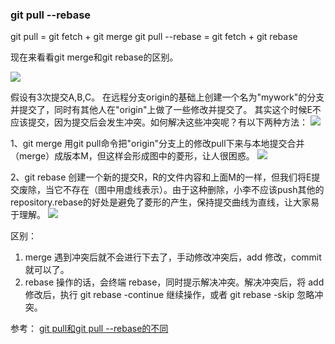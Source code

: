 ### git pull --rebase

git pull          = git fetch + git merge
git pull --rebase = git fetch + git rebase

现在来看看git merge和git rebase的区别。

![](http://pzjwh5v7g.bkt.clouddn.com/mweb/15722741383374.jpg)


假设有3次提交A,B,C。
在远程分支origin的基础上创建一个名为"mywork"的分支并提交了，同时有其他人在"origin"上做了一些修改并提交了。
其实这个时候E不应该提交，因为提交后会发生冲突。如何解决这些冲突呢？有以下两种方法：
![](http://pzjwh5v7g.bkt.clouddn.com/mweb/15722741444547.jpg)



1、git merge
用git pull命令把"origin"分支上的修改pull下来与本地提交合并（merge）成版本M，但这样会形成图中的菱形，让人很困惑。
![](http://pzjwh5v7g.bkt.clouddn.com/mweb/15722741503107.jpg)


2、git rebase
创建一个新的提交R，R的文件内容和上面M的一样，但我们将E提交废除，当它不存在（图中用虚线表示）。由于这种删除，小李不应该push其他的repository.rebase的好处是避免了菱形的产生，保持提交曲线为直线，让大家易于理解。
![](http://pzjwh5v7g.bkt.clouddn.com/mweb/15722741564972.jpg)


区别：
1. merge 遇到冲突后就不会进行下去了，手动修改冲突后，add 修改，commit 就可以了。
2. rebase 操作的话，会终端 rebase，同时提示解决冲突。解决冲突后，将 add 修改后，执行 git rebase -continue 继续操作，或者 git rebase -skip 忽略冲突。


参考：
[git pull和git pull --rebase的不同](https://blog.csdn.net/williamfan21c/article/details/54077003)